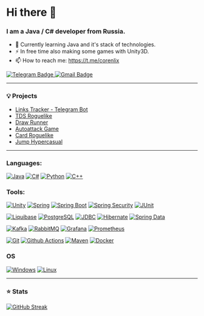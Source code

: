 # Hi there 👋

### I am a Java / C# developer from Russia.
- 📖 Currently learning Java and it's stack of technologies.
- ⚡ In free time also making some games with Unity3D.
- 📫 How to reach me: https://t.me/corenlix

<a href="https://t.me/corenlix">
    <img src="https://img.shields.io/badge/Telegram-blue?style=for-the-badge&logo=telegram&logoColor=white" alt="Telegram Badge"/>
  </a>

 <a href="mailto:corenlix@gmail.com">
    <img src="https://img.shields.io/badge/Gmail-blue?style=for-the-badge&logo=gmail&logoColor=white" alt="Gmail Badge"/>
  </a>
  
  --- 

### 💡 Projects
- [Links Tracker - Telegram Bot](https://github.com/Corenlix/tinkoff-java-course)
- [TDS Roguelike](https://github.com/Corenlix/roguelike-tds-continue)
- [Draw Runner](https://github.com/Corenlix/TestHC)
- [Autoattack Game](https://github.com/Corenlix/Autoattack-game)
- [Card Roguelike](https://github.com/Corenlix/SlaveTheSpire)
- [Jump Hypercasual](https://github.com/Corenlix/jump-hypercasual)
---
  
### Languages:
[![Java](https://img.shields.io/badge/java-black?style=for-the-badge&logo=openjdk)](https://github.com/corenlix)
[![C#](https://img.shields.io/badge/csharp-black?style=for-the-badge&logo=csharp)](https://github.com/corenlix)
[![Python](https://img.shields.io/badge/python-black?style=for-the-badge&logo=python)](https://github.com/corenlix)
[![C++](https://img.shields.io/badge/c++-black?style=for-the-badge&logo=cplusplus)](https://github.com/corenlix)

### Tools:
[![Unity](https://img.shields.io/badge/unity-black?style=for-the-badge&logo=unity)](https://github.com/corenlix)
[![Spring](https://img.shields.io/badge/spring-black?style=for-the-badge&logo=spring)](https://github.com/corenlix)
[![Spring Boot](https://img.shields.io/badge/boot-black?style=for-the-badge&logo=springboot)](https://github.com/corenlix)
[![Spring Security](https://img.shields.io/badge/security-black?style=for-the-badge&logo=springsecurity)](https://github.com/corenlix)
[![JUnit](https://img.shields.io/badge/junit-black?style=for-the-badge&logo=junit5)](https://github.com/corenlix)

[![Liquibase](https://img.shields.io/badge/liquibase-black?style=for-the-badge&logo=liquibase)](https://github.com/corenlix)
[![PostgreSQL](https://img.shields.io/badge/postgresql-black?style=for-the-badge&logo=postgresql)](https://github.com/corenlix)
[![JDBC](https://img.shields.io/badge/jdbc-black?style=for-the-badge&logo=jdbc)](https://github.com/corenlix)
[![Hibernate](https://img.shields.io/badge/hibernate-black?style=for-the-badge&logo=hibernate)](https://github.com/corenlix)
[![Spring Data](https://img.shields.io/badge/data-black?style=for-the-badge&logo=spring)](https://github.com/corenlix)

[![Kafka](https://img.shields.io/badge/kafka-black?style=for-the-badge&logo=apachekafka)](https://github.com/corenlix)
[![RabbitMQ](https://img.shields.io/badge/rabbitmq-black?style=for-the-badge&logo=rabbitmq)](https://github.com/corenlix)
[![Grafana](https://img.shields.io/badge/grafana-black?style=for-the-badge&logo=grafana)](https://github.com/corenlix)
[![Prometheus](https://img.shields.io/badge/prometheus-black?style=for-the-badge&logo=prometheus)](https://github.com/corenlix)

[![Git](https://img.shields.io/badge/git-black?style=for-the-badge&logo=git)](https://github.com/corenlix)
[![Github Actions](https://img.shields.io/badge/githubactions-black?style=for-the-badge&logo=githubactions)](https://github.com/corenlix)
[![Maven](https://img.shields.io/badge/maven-black?style=for-the-badge&logo=apachemaven)](https://github.com/corenlix)
[![Docker](https://img.shields.io/badge/docker-black?style=for-the-badge&logo=docker)](https://github.com/corenlix)

### OS
[![Windows](https://img.shields.io/badge/windows-black?style=for-the-badge&logo=windows)](https://github.com/corenlix)
[![Linux](https://img.shields.io/badge/linux-black?style=for-the-badge&logo=linux)](https://github.com/corenlix)

---

### ⭐ Stats
[![GitHub Streak](http://github-readme-streak-stats.herokuapp.com?user=Corenlix&theme=dark&background=000000)](https://git.io/streak-stats)
